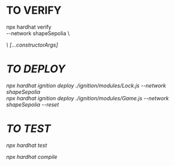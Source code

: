 # TO VERIFY
npx hardhat verify \
 --network shapeSepolia \
  <address> \
  [...constructorArgs]

# TO DEPLOY

npx hardhat ignition deploy ./ignition/modules/Lock.js --network shapeSepolia     
npx hardhat ignition deploy ./ignition/modules/Game.js --network shapeSepolia   --reset
# TO TEST
 npx hardhat test     
 
 npx hardhat compile
